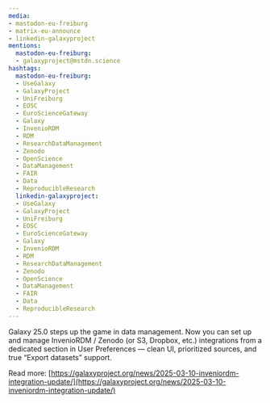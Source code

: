 ```yaml
---
media:
- mastodon-eu-freiburg
- matrix-eu-announce
- linkedin-galaxyproject
mentions:
  mastodon-eu-freiburg:
  - galaxyproject@mstdn.science
hashtags:
  mastodon-eu-freiburg:
  - UseGalaxy
  - GalaxyProject
  - UniFreiburg
  - EOSC
  - EuroScienceGateway
  - Galaxy
  - InvenioRDM
  - RDM
  - ResearchDataManagement
  - Zenodo
  - OpenScience
  - DataManagement
  - FAIR
  - Data
  - ReproducibleResearch
  linkedin-galaxyproject:
  - UseGalaxy
  - GalaxyProject
  - UniFreiburg
  - EOSC
  - EuroScienceGateway
  - Galaxy
  - InvenioRDM
  - RDM
  - ResearchDataManagement
  - Zenodo
  - OpenScience
  - DataManagement
  - FAIR
  - Data
  - ReproducibleResearch
---
```

Galaxy 25.0 steps up the game in data management. Now you can set up and manage InvenioRDM / Zenodo (or S3, Dropbox, etc.) integrations from a dedicated section in User Preferences — clean UI, prioritized sources, and true “Export datasets” support.

Read more: [https://galaxyproject.org/news/2025-03-10-inveniordm-integration-update/](https://galaxyproject.org/news/2025-03-10-inveniordm-integration-update/)
